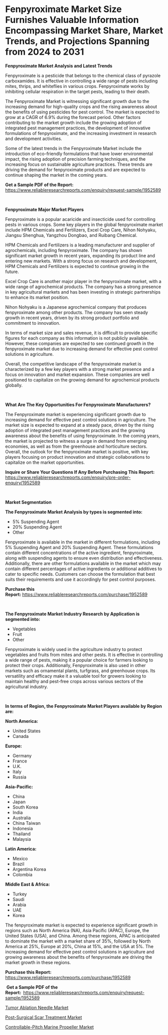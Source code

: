 <p><h1>Fenpyroximate Market Size Furnishes Valuable Information Encompassing Market Share, Market Trends, and Projections Spanning from 2024 to 2031</h1></p><p><strong>Fenpyroximate Market Analysis and Latest Trends</strong></p>
<p><p>Fenpyroximate is a pesticide that belongs to the chemical class of pyrazole carboxamides. It is effective in controlling a wide range of pests including mites, thrips, and whiteflies in various crops. Fenpyroximate works by inhibiting cellular respiration in the target pests, leading to their death.</p><p>The Fenpyroximate Market is witnessing significant growth due to the increasing demand for high-quality crops and the rising awareness about the benefits of using pesticides for pest control. The market is expected to grow at a CAGR of 6.9% during the forecast period. Other factors contributing to the market growth include the growing adoption of integrated pest management practices, the development of innovative formulations of fenpyroximate, and the increasing investment in research and development activities.</p><p>Some of the latest trends in the Fenpyroximate Market include the introduction of eco-friendly formulations that have lower environmental impact, the rising adoption of precision farming techniques, and the increasing focus on sustainable agriculture practices. These trends are driving the demand for fenpyroximate products and are expected to continue shaping the market in the coming years.</p></p>
<p><strong>Get a Sample PDF of the Report:&nbsp;</strong> <a href="https://www.reliableresearchreports.com/enquiry/request-sample/1952589">https://www.reliableresearchreports.com/enquiry/request-sample/1952589</a></p>
<p>&nbsp;</p>
<p><strong>Fenpyroximate Major Market Players</strong></p>
<p><p>Fenpyroximate is a popular acaricide and insecticide used for controlling pests in various crops. Some key players in the global fenpyroximate market include HPM Chemicals and Fertilizers, Excel Crop Care, Nihon Nohyaku, Jiangsu Shenghua, Yangzhou Dongbao, and Ruibang Chemical.</p><p>HPM Chemicals and Fertilizers is a leading manufacturer and supplier of agrochemicals, including fenpyroximate. The company has shown significant market growth in recent years, expanding its product line and entering new markets. With a strong focus on research and development, HPM Chemicals and Fertilizers is expected to continue growing in the future.</p><p>Excel Crop Care is another major player in the fenpyroximate market, with a wide range of agrochemical products. The company has a strong presence in key agricultural markets and has been investing in strategic partnerships to enhance its market position.</p><p>Nihon Nohyaku is a Japanese agrochemical company that produces fenpyroximate among other products. The company has seen steady growth in recent years, driven by its strong product portfolio and commitment to innovation.</p><p>In terms of market size and sales revenue, it is difficult to provide specific figures for each company as this information is not publicly available. However, these companies are expected to see continued growth in the fenpyroximate market due to increasing demand for effective pest control solutions in agriculture.</p><p>Overall, the competitive landscape of the fenpyroximate market is characterized by a few key players with a strong market presence and a focus on innovation and market expansion. These companies are well positioned to capitalize on the growing demand for agrochemical products globally.</p></p>
<p>&nbsp;</p>
<p><strong>What Are The Key Opportunities For Fenpyroximate Manufacturers?</strong></p>
<p><p>The Fenpyroximate market is experiencing significant growth due to increasing demand for effective pest control solutions in agriculture. The market size is expected to expand at a steady pace, driven by the rising adoption of integrated pest management practices and the growing awareness about the benefits of using fenpyroximate. In the coming years, the market is projected to witness a surge in demand from emerging economies, as well as from the greenhouse and horticulture sectors. Overall, the outlook for the fenpyroximate market is positive, with key players focusing on product innovation and strategic collaborations to capitalize on the market opportunities.</p></p>
<p><strong>Inquire or Share Your Questions If Any Before Purchasing This Report:</strong> <a href="https://www.reliableresearchreports.com/enquiry/pre-order-enquiry/1952589">https://www.reliableresearchreports.com/enquiry/pre-order-enquiry/1952589</a></p>
<p>&nbsp;</p>
<p><strong>Market Segmentation</strong></p>
<p><strong>The Fenpyroximate Market Analysis by types is segmented into:</strong></p>
<p><ul><li>5% Suspending Agent</li><li>20% Suspending Agent</li><li>Other</li></ul></p>
<p><p>Fenpyroximate is available in the market in different formulations, including 5% Suspending Agent and 20% Suspending Agent. These formulations contain different concentrations of the active ingredient, fenpyroximate, along with suspending agents to ensure even distribution and effectiveness. Additionally, there are other formulations available in the market which may contain different percentages of active ingredients or additional additives to cater to specific needs. Customers can choose the formulation that best suits their requirements and use it accordingly for pest control purposes.</p></p>
<p><strong>Purchase this Report:&nbsp;</strong><a href="https://www.reliableresearchreports.com/purchase/1952589">https://www.reliableresearchreports.com/purchase/1952589</a></p>
<p>&nbsp;</p>
<p><strong>The Fenpyroximate Market Industry Research by Application is segmented into:</strong></p>
<p><ul><li>Vegetables</li><li>Fruit</li><li>Other</li></ul></p>
<p><p>Fenpyroximate is widely used in the agriculture industry to protect vegetables and fruits from mites and other pests. It is effective in controlling a wide range of pests, making it a popular choice for farmers looking to protect their crops. Additionally, Fenpyroximate is also used in other markets such as ornamental plants, turfgrass, and greenhouse crops. Its versatility and efficacy make it a valuable tool for growers looking to maintain healthy and pest-free crops across various sectors of the agricultural industry.</p></p>
<p>&nbsp;</p>
<p><strong>In terms of Region, the Fenpyroximate Market Players available by Region are:</strong></p>
<p>
    <p> <strong> North America: </strong>
        <ul>
            <li>United States</li>
            <li>Canada</li>
        </ul>
        </p> 
    <p> <strong> Europe: </strong>
        <ul>
            <li>Germany</li>
            <li>France</li>
            <li>U.K.</li>
            <li>Italy</li>
            <li>Russia</li>
        </ul>
        </p> 
    <p> <strong> Asia-Pacific: </strong>
        <ul>
            <li>China</li>
            <li>Japan</li>
            <li>South Korea</li>
            <li>India</li>
            <li>Australia</li>
            <li>China Taiwan</li>
            <li>Indonesia</li>
            <li>Thailand</li>
            <li>Malaysia</li>
        </ul>
        </p> 
    <p> <strong> Latin America: </strong>
        <ul>
            <li>Mexico</li>
            <li>Brazil</li>
            <li>Argentina Korea</li>
            <li>Colombia</li>
        </ul>
        </p> 
    <p> <strong> Middle East & Africa: </strong>
        <ul>
            <li>Turkey</li>
            <li>Saudi</li>
            <li>Arabia</li>
            <li>UAE</li>
            <li>Korea</li>
        </ul>
    </p>
    </p>
<p><p>The fenpyroximate market is expected to experience significant growth in regions such as North America (NA), Asia Pacific (APAC), Europe, the United States (USA), and China. Among these regions, APAC is anticipated to dominate the market with a market share of 35%, followed by North America at 25%, Europe at 20%, China at 15%, and the USA at 5%. The increasing demand for effective pest control solutions in agriculture and growing awareness about the benefits of fenpyroximate are driving the market growth in these regions.</p></p>
<p><strong>Purchase this Report: </strong><a href="https://www.reliableresearchreports.com/purchase/1952589">https://www.reliableresearchreports.com/purchase/1952589</a></p>
<p>&nbsp;<strong>Get a Sample PDF of the Report:&nbsp;&nbsp;</strong><a href="https://www.reliableresearchreports.com/enquiry/request-sample/1952589">https://www.reliableresearchreports.com/enquiry/request-sample/1952589</a></p>
<p><strong></strong></p>
<p><p><a href="https://view.publitas.com/reportprime-1/tumor-ablation-needle-market-size-global-industry-overview-market-segmentation-and-forecast-2023-to-2030/">Tumor Ablation Needle Market</a></p><p><a href="https://view.publitas.com/reportprime-1/post-surgical-scar-treatment-market-furnish-information-about-market-size-market-share-market-dynamics-and-projections-spanning-from-2023-to-2030/">Post-Surgical Scar Treatment Market</a></p><p><a href="https://view.publitas.com/reportprime-1/controllable-pitch-marine-propeller-market-analysis-and-market-size-global-industry-overview-market-segmentation-and-forecast-2023-to-2030/">Controllable-Pitch Marine Propeller Market</a></p></p>